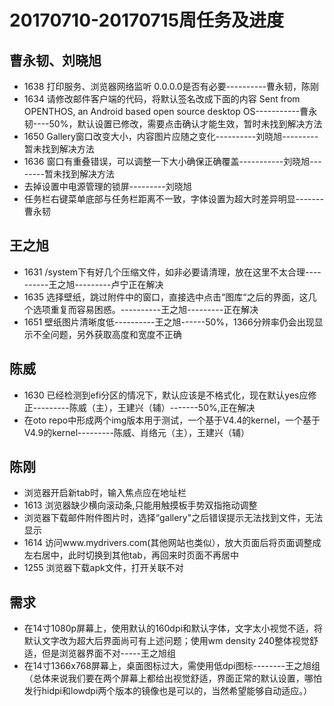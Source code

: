 # 20170710-20170715周任务及进度

## 曹永韧、刘晓旭 
  - 1638 打印服务、浏览器网络监听 0.0.0.0是否有必要----------曹永韧，陈刚
  - 1634 请修改邮件客户端的代码，将默认签名改成下面的内容 Sent from OPENTHOS, an Android based open source desktop OS-----------曹永韧----50%，默认设置已修改，需要点击确认才能生效，暂时未找到解决方法
  - 1650 Gallery窗口改变大小，内容图片应随之变化----------刘晓旭---------暂未找到解决方法
  - 1636 窗口有重叠错误，可以调整一下大小确保正确覆盖-----------刘晓旭--------暂未找到解决方法
  - 去掉设置中电源管理的锁屏---------刘晓旭
  - 任务栏右键菜单底部与任务栏距离不一致，字体设置为超大时差异明显-------曹永韧

## 王之旭  
  - 1631 /system下有好几个压缩文件，如非必要请清理，放在这里不太合理----------王之旭---------卢宁正在解决
  - 1635 选择壁纸，跳过附件中的窗口，直接选中点击“图库“之后的界面，这几个选项重复而容易困惑。----------王之旭---------正在解决
  - 1651 壁纸图片清晰度低----------王之旭------50%，1366分辨率仍会出现显示不全问题，另外获取高度和宽度不正确

## 陈威
  - 1630 已经检测到efi分区的情况下，默认应该是不格式化，现在默认yes应修正---------陈威（主），王建兴（辅）-------50%,正在解决
  - 在oto repo中形成两个img版本用于测试，一个基于V4.4的kernel，一个基于V4.9的kernel---------陈威、肖络元（主），王建兴（辅）

## 陈刚
  - 浏览器开启新tab时，输入焦点应在地址栏
  - 1613 浏览器缺少横向滚动条,只能用触摸板手势双指拖动调整
  - 浏览器下载邮件附件图片时，选择“gallery"之后错误提示无法找到文件，无法显示
  - 1614 访问www.mydrivers.com(其他网站也类似），放大页面后将页面调整成左右居中，此时切换到其他tab，再回来时页面不再居中
  - 1255 浏览器下载apk文件，打开关联不对

## 需求
  - 在14寸1080p屏幕上，使用默认的160dpi和默认字体，文字太小视觉不适，将默认文字改为超大后界面尚可有上述问题；使用wm density 240整体视觉舒适，但是浏览器界面不对-----王之旭组
  - 在14寸1366x768屏幕上，桌面图标过大，需使用低dpi图标--------王之旭组
（总体来说我们要在两个屏幕上都给出视觉舒适，界面正常的默认设置，哪怕发行hidpi和lowdpi两个版本的镜像也是可以的，当然希望能够自动适应。）
